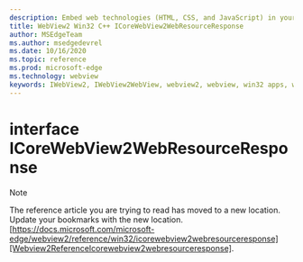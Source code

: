 ```yaml
---
description: Embed web technologies (HTML, CSS, and JavaScript) in your native applications with the Microsoft Edge WebView2 control
title: WebView2 Win32 C++ ICoreWebView2WebResourceResponse
author: MSEdgeTeam
ms.author: msedgedevrel
ms.date: 10/16/2020
ms.topic: reference
ms.prod: microsoft-edge
ms.technology: webview
keywords: IWebView2, IWebView2WebView, webview2, webview, win32 apps, win32, edge, ICoreWebView2, ICoreWebView2Controller, browser control, edge html, ICoreWebView2WebResourceResponse
---
```


# interface ICoreWebView2WebResourceResponse 

> [!NOTE]
> The reference article you are trying to read has moved to a new location.  
> Update your bookmarks with the new location.  
> [https://docs.microsoft.com/microsoft-edge/webview2/reference/win32/icorewebview2webresourceresponse][Webview2ReferenceIcorewebview2webresourceresponse].  

[Webview2ReferenceIcorewebview2webresourceresponse]: /microsoft-edge/webview2/reference/win32/icorewebview2webresourceresponse "interface ICoreWebView2WebResourceResponse | Microsoft Docs"
